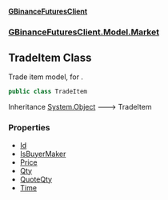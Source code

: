 #### [GBinanceFuturesClient](./index.md 'index')
### [GBinanceFuturesClient.Model.Market](./GBinanceFuturesClient-Model-Market.md 'GBinanceFuturesClient.Model.Market')
## TradeItem Class
Trade item model, for .  
```csharp
public class TradeItem
```
Inheritance [System.Object](https://docs.microsoft.com/en-us/dotnet/api/System.Object 'System.Object') &#129106; TradeItem  
### Properties
- [Id](./GBinanceFuturesClient-Model-Market-TradeItem-Id.md 'GBinanceFuturesClient.Model.Market.TradeItem.Id')
- [IsBuyerMaker](./GBinanceFuturesClient-Model-Market-TradeItem-IsBuyerMaker.md 'GBinanceFuturesClient.Model.Market.TradeItem.IsBuyerMaker')
- [Price](./GBinanceFuturesClient-Model-Market-TradeItem-Price.md 'GBinanceFuturesClient.Model.Market.TradeItem.Price')
- [Qty](./GBinanceFuturesClient-Model-Market-TradeItem-Qty.md 'GBinanceFuturesClient.Model.Market.TradeItem.Qty')
- [QuoteQty](./GBinanceFuturesClient-Model-Market-TradeItem-QuoteQty.md 'GBinanceFuturesClient.Model.Market.TradeItem.QuoteQty')
- [Time](./GBinanceFuturesClient-Model-Market-TradeItem-Time.md 'GBinanceFuturesClient.Model.Market.TradeItem.Time')

